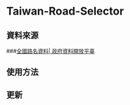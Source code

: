# Taiwan-Road-Selector


## 資料來源
###[全國路名資料| 政府資料開放平臺](https://data.gov.tw/dataset/35321)

## 使用方法

## 更新
